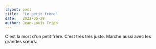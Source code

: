 ```yaml
---
layout: post
title:  "Le petit frère"
date:   2022-05-29
author: Jean-Louis Tripp
---
```

C'est la mort d'un petit frère. C'est très très juste. Marche aussi avec les grandes sœurs.
